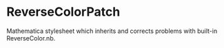 # ReverseColorPatch
Mathematica stylesheet which inherits and corrects problems with built-in ReverseColor.nb.

